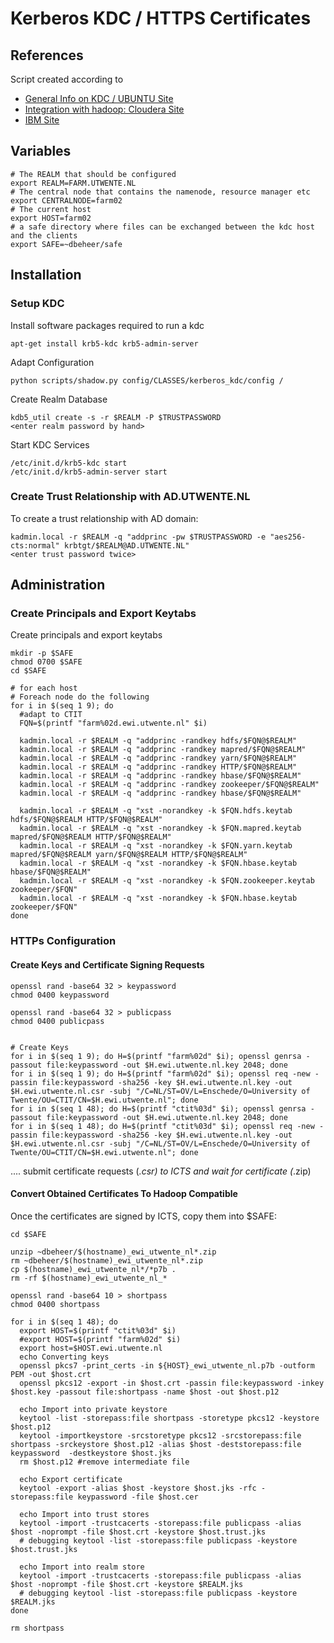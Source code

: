 # Kerberos KDC / HTTPS Certificates

## References
Script created according to
* [General Info on KDC / UBUNTU Site](https://help.ubuntu.com/community/Kerberos)
* [Integration with hadoop: Cloudera Site](http://www.cloudera.com/documentation/enterprise/5-2-x/topics/cdh_sg_cdh5_install.html)
* [IBM Site]( https://www-01.ibm.com/support/knowledgecenter/SSPT3X_4.1.0/com.ibm.swg.im.infosphere.biginsights.admin.doc/doc/admin_ssl_hbase_mr_yarn_hdfs_web.html)

## Variables

    # The REALM that should be configured 
    export REALM=FARM.UTWENTE.NL
    # The central node that contains the namenode, resource manager etc
    export CENTRALNODE=farm02
    # The current host
    export HOST=farm02
    # a safe directory where files can be exchanged between the kdc host and the clients
    export SAFE=~dbeheer/safe


## Installation

### Setup KDC
Install software packages required to run a kdc

    apt-get install krb5-kdc krb5-admin-server

Adapt Configuration

    python scripts/shadow.py config/CLASSES/kerberos_kdc/config /

Create Realm Database 

    kdb5_util create -s -r $REALM -P $TRUSTPASSWORD
    <enter realm password by hand> 
    
Start KDC Services

    /etc/init.d/krb5-kdc start
    /etc/init.d/krb5-admin-server start

### Create Trust Relationship with AD.UTWENTE.NL

To create a trust relationship with AD domain:

    kadmin.local -r $REALM -q "addprinc -pw $TRUSTPASSWORD -e "aes256-cts:normal" krbtgt/$REALM@AD.UTWENTE.NL"
    <enter trust password twice>

## Administration
### Create Principals and Export Keytabs

Create principals and export keytabs
<on kdc server>
  
    mkdir -p $SAFE
    chmod 0700 $SAFE
    cd $SAFE
  
    # for each host 
    # Foreach node do the following 
    for i in $(seq 1 9); do
      #adapt to CTIT
      FQN=$(printf "farm%02d.ewi.utwente.nl" $i)

      kadmin.local -r $REALM -q "addprinc -randkey hdfs/$FQN@$REALM"
      kadmin.local -r $REALM -q "addprinc -randkey mapred/$FQN@$REALM"
      kadmin.local -r $REALM -q "addprinc -randkey yarn/$FQN@$REALM"
      kadmin.local -r $REALM -q "addprinc -randkey HTTP/$FQN@$REALM"
      kadmin.local -r $REALM -q "addprinc -randkey hbase/$FQN@$REALM"
      kadmin.local -r $REALM -q "addprinc -randkey zookeeper/$FQN@$REALM"
      kadmin.local -r $REALM -q "addprinc -randkey hbase/$FQN@$REALM"
      
      kadmin.local -r $REALM -q "xst -norandkey -k $FQN.hdfs.keytab hdfs/$FQN@$REALM HTTP/$FQN@$REALM"
      kadmin.local -r $REALM -q "xst -norandkey -k $FQN.mapred.keytab mapred/$FQN@$REALM HTTP/$FQN@$REALM"
      kadmin.local -r $REALM -q "xst -norandkey -k $FQN.yarn.keytab mapred/$FQN@$REALM yarn/$FQN@$REALM HTTP/$FQN@$REALM"
      kadmin.local -r $REALM -q "xst -norandkey -k $FQN.hbase.keytab hbase/$FQN@$REALM"
      kadmin.local -r $REALM -q "xst -norandkey -k $FQN.zookeeper.keytab zookeeper/$FQN"
      kadmin.local -r $REALM -q "xst -norandkey -k $FQN.hbase.keytab zookeeper/$FQN"
    done

### HTTPs Configuration

#### Create Keys and Certificate Signing Requests

    openssl rand -base64 32 > keypassword
    chmod 0400 keypassword
  
    openssl rand -base64 32 > publicpass
    chmod 0400 publicpass
    
    
    # Create Keys
    for i in $(seq 1 9); do H=$(printf "farm%02d" $i); openssl genrsa -passout file:keypassword -out $H.ewi.utwente.nl.key 2048; done
    for i in $(seq 1 9); do H=$(printf "farm%02d" $i); openssl req -new -passin file:keypassword -sha256 -key $H.ewi.utwente.nl.key -out $H.ewi.utwente.nl.csr -subj "/C=NL/ST=OV/L=Enschede/O=University of Twente/OU=CTIT/CN=$H.ewi.utwente.nl"; done
    for i in $(seq 1 48); do H=$(printf "ctit%03d" $i); openssl genrsa -passout file:keypassword -out $H.ewi.utwente.nl.key 2048; done
    for i in $(seq 1 48); do H=$(printf "ctit%03d" $i); openssl req -new -passin file:keypassword -sha256 -key $H.ewi.utwente.nl.key -out $H.ewi.utwente.nl.csr -subj "/C=NL/ST=OV/L=Enschede/O=University of Twente/OU=CTIT/CN=$H.ewi.utwente.nl"; done

.... submit certificate requests (*.csr) to ICTS and wait for certificate (*.zip)

#### Convert Obtained Certificates To Hadoop Compatible

Once the certificates are signed by ICTS, copy them into $SAFE:
    
    cd $SAFE
    
    unzip ~dbeheer/$(hostname)_ewi_utwente_nl*.zip
    rm ~dbeheer/$(hostname)_ewi_utwente_nl*.zip
    cp $(hostname)_ewi_utwente_nl*/*p7b .
    rm -rf $(hostname)_ewi_utwente_nl_*
    
    openssl rand -base64 10 > shortpass
    chmod 0400 shortpass
    
    for i in $(seq 1 48); do
      export HOST=$(printf "ctit%03d" $i)
      #export HOST=$(printf "farm%02d" $i)
      export host=$HOST.ewi.utwente.nl
      echo Converting keys
      openssl pkcs7 -print_certs -in ${HOST}_ewi_utwente_nl.p7b -outform PEM -out $host.crt
      openssl pkcs12 -export -in $host.crt -passin file:keypassword -inkey $host.key -passout file:shortpass -name $host -out $host.p12

      echo Import into private keystore
      keytool -list -storepass:file shortpass -storetype pkcs12 -keystore $host.p12 
      keytool -importkeystore -srcstoretype pkcs12 -srcstorepass:file shortpass -srckeystore $host.p12 -alias $host -deststorepass:file keypassword  -destkeystore $host.jks
      rm $host.p12 #remove intermediate file

      echo Export certificate
      keytool -export -alias $host -keystore $host.jks -rfc -storepass:file keypassword -file $host.cer

      echo Import into trust stores
      keytool -import -trustcacerts -storepass:file publicpass -alias $host -noprompt -file $host.crt -keystore $host.trust.jks
      # debugging keytool -list -storepass:file publicpass -keystore $host.trust.jks

      echo Import into realm store
      keytool -import -trustcacerts -storepass:file publicpass -alias $host -noprompt -file $host.crt -keystore $REALM.jks
      # debugging keytool -list -storepass:file publicpass -keystore $REALM.jks 
    done
    
    rm shortpass

